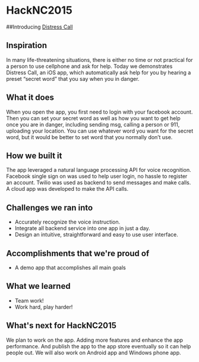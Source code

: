 # HackNC2015

##Introducing [Distress Call](https://jingsh.github.io/HackNC2015/)

## Inspiration
In many life-threatening situations, there is either no time or not practical for a person to use cellphone and ask for help.  Today we demonstrates Distress Call, an iOS app, which automatically ask help for you by hearing a preset “secret word” that you say when you in danger.  

## What it does
When you open the app, you first need to login with your facebook account. Then you can set your secret word as well as how you want to get help once you are in danger, including sending msg, calling a person or 911, uploading your location. You can use whatever word you want for the secret word, but it would be better to set word that you normally don’t use. 

## How we built it
The app leveraged a natural language processing API for voice recognition. Facebook single sign on was used to help user login, no hassle to register an account. Twilio was used as backend to send messages and make calls. A cloud app was developed to make the API calls.

## Challenges we ran into
* Accurately recognize the voice instruction.
* Integrate all backend service into one app in just a day.
* Design an intuitive, straightforward and easy to use user interface.

## Accomplishments that we're proud of
* A demo app that accomplishes all main goals

## What we learned
* Team work!
* Work hard, play harder!

## What's next for HackNC2015
We plan to work on the app. Adding more features and enhance the app performance. And publish the app to the app store eventually so it can help people out. We will also work on Android app and Windows phone app.
